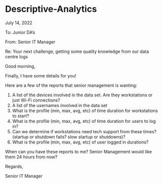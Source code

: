 # Descriptive-Analytics
July 14, 2022

To: Junior DA’s

From: Senior IT Manager

Re: Your next challenge, getting some quality knowledge from our data centre logs

Good morning,

Finally, I have some details for you!

Here are a few of the reports that senior management is wanting:
1)	A list of the devices involved in the data set.  Are they workstations or just Wi-Fi connections?
2)	A list of the usernames involved in the data set
3)	What is the profile (min, max, avg, etc) of time duration for workstations to start?
4)	What is the profile (min, max, avg, etc) of time duration for users to log in?  
5)	Can we determine if workstations need tech support from these times? (startup or shutdown fails? slow startup or shutdowns)?
6)	What is the profile (min, max, avg, etc) of user logged in durations?

When can you have these reports to me?  Senior Management would like them 24 hours from now?


Regards,


Senior IT Manager

